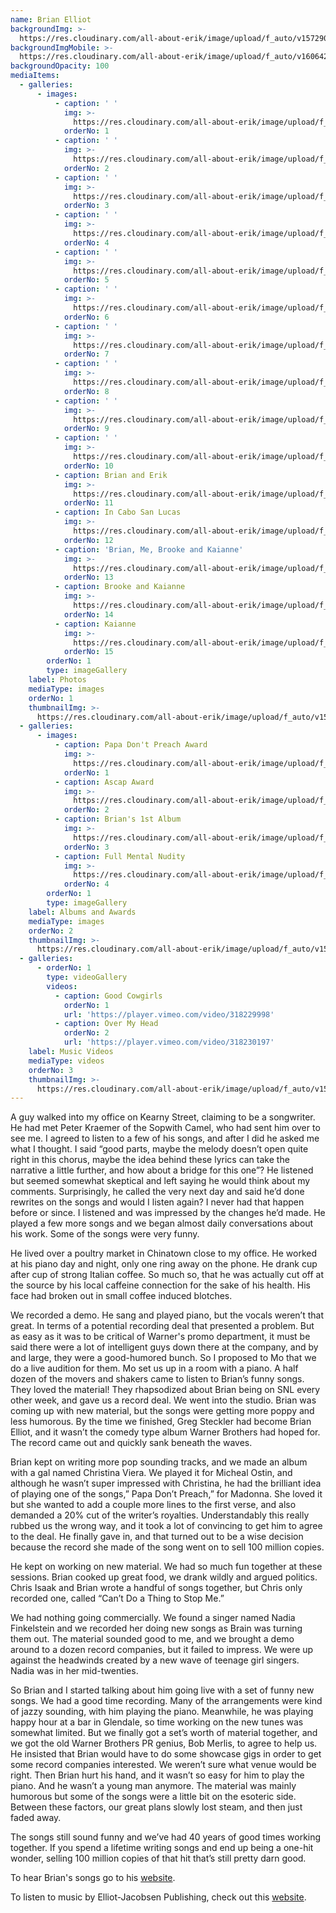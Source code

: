 ```yaml
---
name: Brian Elliot
backgroundImg: >-
  https://res.cloudinary.com/all-about-erik/image/upload/f_auto/v1572901752/Musical%20Journey/Musical%20Friends/Friends/Brian%20Elliot/Background_Thumbnails/Background_brianelliot-studio_it6tv0.jpg
backgroundImgMobile: >-
  https://res.cloudinary.com/all-about-erik/image/upload/f_auto/v1606428872/Musical%20Journey/Musical%20Friends/Friends/Brian%20Elliot/Background_Thumbnails/Background_brian_elliot_768x1024.jpg
backgroundOpacity: 100
mediaItems:
  - galleries:
      - images:
          - caption: ' '
            img: >-
              https://res.cloudinary.com/all-about-erik/image/upload/f_auto/v1572901742/Musical%20Journey/Musical%20Friends/Friends/Brian%20Elliot/1_Photos/1Brian_movvwd.jpg
            orderNo: 1
          - caption: ' '
            img: >-
              https://res.cloudinary.com/all-about-erik/image/upload/f_auto/v1572901743/Musical%20Journey/Musical%20Friends/Friends/Brian%20Elliot/1_Photos/2Brain_tfuzs3.jpg
            orderNo: 2
          - caption: ' '
            img: >-
              https://res.cloudinary.com/all-about-erik/image/upload/f_auto/v1572901744/Musical%20Journey/Musical%20Friends/Friends/Brian%20Elliot/1_Photos/3Brian_eimcow.jpg
            orderNo: 3
          - caption: ' '
            img: >-
              https://res.cloudinary.com/all-about-erik/image/upload/f_auto/v1572901743/Musical%20Journey/Musical%20Friends/Friends/Brian%20Elliot/1_Photos/4Brian_lfiae9.jpg
            orderNo: 4
          - caption: ' '
            img: >-
              https://res.cloudinary.com/all-about-erik/image/upload/f_auto/v1572901743/Musical%20Journey/Musical%20Friends/Friends/Brian%20Elliot/1_Photos/5Brian_c7pdsd.jpg
            orderNo: 5
          - caption: ' '
            img: >-
              https://res.cloudinary.com/all-about-erik/image/upload/f_auto/v1572901742/Musical%20Journey/Musical%20Friends/Friends/Brian%20Elliot/1_Photos/6Brain_yyevle.jpg
            orderNo: 6
          - caption: ' '
            img: >-
              https://res.cloudinary.com/all-about-erik/image/upload/f_auto/v1572901741/Musical%20Journey/Musical%20Friends/Friends/Brian%20Elliot/1_Photos/7Brian_nbyvxg.jpg
            orderNo: 7
          - caption: ' '
            img: >-
              https://res.cloudinary.com/all-about-erik/image/upload/f_auto/v1572901744/Musical%20Journey/Musical%20Friends/Friends/Brian%20Elliot/1_Photos/8Brian_a99ubd.jpg
            orderNo: 8
          - caption: ' '
            img: >-
              https://res.cloudinary.com/all-about-erik/image/upload/f_auto/v1572901744/Musical%20Journey/Musical%20Friends/Friends/Brian%20Elliot/1_Photos/9Brian_sf55zy.jpg
            orderNo: 9
          - caption: ' '
            img: >-
              https://res.cloudinary.com/all-about-erik/image/upload/f_auto/v1572901745/Musical%20Journey/Musical%20Friends/Friends/Brian%20Elliot/1_Photos/10Brian_fq67ew.jpg
            orderNo: 10
          - caption: Brian and Erik
            img: >-
              https://res.cloudinary.com/all-about-erik/image/upload/f_auto/v1572901742/Musical%20Journey/Musical%20Friends/Friends/Brian%20Elliot/1_Photos/Brian_Erik_ufsjsq.jpg
            orderNo: 11
          - caption: In Cabo San Lucas
            img: >-
              https://res.cloudinary.com/all-about-erik/image/upload/f_auto/v1572901750/Musical%20Journey/Musical%20Friends/Friends/Brian%20Elliot/4_Memorabilia/InCaboSanLucas_zfl2dh.jpg
            orderNo: 12
          - caption: 'Brian, Me, Brooke and Kaianne'
            img: >-
              https://res.cloudinary.com/all-about-erik/image/upload/f_auto/v1572901748/Musical%20Journey/Musical%20Friends/Friends/Brian%20Elliot/4_Memorabilia/BriansChildren/Brian_Erik_Kaianne_Brooke_w61evx.jpg
            orderNo: 13
          - caption: Brooke and Kaianne
            img: >-
              https://res.cloudinary.com/all-about-erik/image/upload/f_auto/v1572901749/Musical%20Journey/Musical%20Friends/Friends/Brian%20Elliot/4_Memorabilia/BriansChildren/Brooke_Kaianne_wxg7rc.jpg
            orderNo: 14
          - caption: Kaianne
            img: >-
              https://res.cloudinary.com/all-about-erik/image/upload/f_auto/v1572901749/Musical%20Journey/Musical%20Friends/Friends/Brian%20Elliot/4_Memorabilia/BriansChildren/Kaianne_tnknfv.jpg
            orderNo: 15
        orderNo: 1
        type: imageGallery
    label: Photos
    mediaType: images
    orderNo: 1
    thumbnailImg: >-
      https://res.cloudinary.com/all-about-erik/image/upload/f_auto/v1572904890/Musical%20Journey/Musical%20Friends/Friends/Brian%20Elliot/Background_Thumbnails/Thumbnail_1_3Brian_faqyu6.jpg
  - galleries:
      - images:
          - caption: Papa Don't Preach Award
            img: >-
              https://res.cloudinary.com/all-about-erik/image/upload/f_auto/v1572901745/Musical%20Journey/Musical%20Friends/Friends/Brian%20Elliot/2_Albums%20and%20Awards/PapaDontPreachAwards/PapaDontPreach_ccauta.jpg
            orderNo: 1
          - caption: Ascap Award
            img: >-
              https://res.cloudinary.com/all-about-erik/image/upload/f_auto/v1572901745/Musical%20Journey/Musical%20Friends/Friends/Brian%20Elliot/2_Albums%20and%20Awards/PapaDontPreachAwards/BrianAscap_nu3f16.jpg
            orderNo: 2
          - caption: Brian's 1st Album
            img: >-
              https://res.cloudinary.com/all-about-erik/image/upload/f_auto/v1572901746/Musical%20Journey/Musical%20Friends/Friends/Brian%20Elliot/2_Albums%20and%20Awards/BrianAlbums/Brians_1stalbum_nwwgit.jpg
            orderNo: 3
          - caption: Full Mental Nudity
            img: >-
              https://res.cloudinary.com/all-about-erik/image/upload/f_auto/v1572901745/Musical%20Journey/Musical%20Friends/Friends/Brian%20Elliot/2_Albums%20and%20Awards/BrianAlbums/FullMentalNudity_knw7sd.jpg
            orderNo: 4
        orderNo: 1
        type: imageGallery
    label: Albums and Awards
    mediaType: images
    orderNo: 2
    thumbnailImg: >-
      https://res.cloudinary.com/all-about-erik/image/upload/f_auto/v1572904890/Musical%20Journey/Musical%20Friends/Friends/Brian%20Elliot/Background_Thumbnails/Thumbnail_2_PapaDontPreach_he1yqu.jpg
  - galleries:
      - orderNo: 1
        type: videoGallery
        videos:
          - caption: Good Cowgirls
            orderNo: 1
            url: 'https://player.vimeo.com/video/318229998'
          - caption: Over My Head
            orderNo: 2
            url: 'https://player.vimeo.com/video/318230197'
    label: Music Videos
    mediaType: videos
    orderNo: 3
    thumbnailImg: >-
      https://res.cloudinary.com/all-about-erik/image/upload/f_auto/v1572904891/Musical%20Journey/Musical%20Friends/Friends/Brian%20Elliot/Background_Thumbnails/Thumbnail_3_FullMentalNudity-thumb_aew3ri.jpg
---
```

A guy walked into my office on Kearny Street, claiming to be a songwriter. He had met Peter Kraemer of the Sopwith Camel, who had sent him over to see me. I agreed to listen to a few of his songs, and after I did he asked me what I thought. I said “good parts, maybe the melody doesn’t open quite right in this chorus, maybe the idea behind these lyrics can take the narrative a little further, and how about a bridge for this one”? He listened but seemed somewhat skeptical and left saying he would think about my comments. Surprisingly, he called the very next day and said he’d done rewrites on the songs and would I listen again? I never had that happen before or since. I listened and was impressed by the changes he’d made. He played a few more songs and we began almost daily conversations about his work. Some of the songs were very funny.

He lived over a poultry market in Chinatown close to my office. He worked at his piano day and night, only one ring away on the phone. He drank cup after cup of strong Italian coffee. So much so, that he was actually cut off at the source by his local caffeine connection for the sake of his health. His face had broken out in small coffee induced blotches.

We recorded a demo. He sang and played piano, but the vocals weren’t that great. In terms of a potential recording deal that presented a problem. But as easy as it was to be critical of Warner's promo department, it must be said there were a lot of intelligent guys down there at the company, and by and large, they were a good-humored bunch. So I proposed to Mo that we do a live audition for them. Mo set us up in a room with a piano. A half dozen of the movers and shakers came to listen to Brian’s funny songs. They loved the material! They rhapsodized about Brian being on SNL every other week, and gave us a record deal. We went into the studio. Brian was coming up with new material, but the songs were getting more poppy and less humorous. By the time we finished, Greg Steckler had become Brian Elliot, and it wasn’t the comedy type album Warner Brothers had hoped for. The record came out and quickly sank beneath the waves.

Brian kept on writing more pop sounding tracks, and we made an album with a gal named Christina Viera. We played it for Micheal Ostin, and although he wasn’t super impressed with Christina, he had the brilliant idea of playing one of the songs,” Papa Don’t Preach,” for Madonna. She loved it but she wanted to add a couple more lines to the first verse, and also demanded a 20% cut of the writer’s royalties. Understandably this really rubbed us the wrong way, and it took a lot of convincing to get him to agree to the deal. He finally gave in, and that turned out to be a wise decision because the record she made of the song went on to sell 100 million copies.

He kept on working on new material. We had so much fun together at these sessions. Brian cooked up great food, we drank wildly and argued politics. Chris Isaak and Brian wrote a handful of songs together, but Chris only recorded one, called “Can’t Do a Thing to Stop Me.”

We had nothing going commercially. We found a singer named Nadia Finkelstein and we recorded her doing new songs as Brain was turning them out. The material sounded good to me, and we brought a demo around to a dozen record companies, but it failed to impress. We were up against the headwinds created by a new wave of teenage girl singers. Nadia was in her mid-twenties.

So Brian and I started talking about him going live with a set of funny new songs. We had a good time recording. Many of the arrangements were kind of jazzy sounding, with him playing the piano. Meanwhile, he was playing happy hour at a bar in Glendale, so time working on the new tunes was somewhat limited. But we finally got a set’s worth of material together, and we got the old Warner Brothers PR genius, Bob Merlis, to agree to help us. He insisted that Brian would have to do some showcase gigs in order to get some record companies interested. We weren’t sure what venue would be right. Then Brian hurt his hand, and it wasn’t so easy for him to play the piano. And he wasn’t a young man anymore. The material was mainly humorous but some of the songs were a little bit on the esoteric side. Between these factors, our great plans slowly lost steam, and then just faded away.

The songs still sound funny and we’ve had 40 years of good times working together. If you spend a lifetime writing songs and end up being a one-hit wonder, selling 100 million copies of that hit that’s still pretty darn good.

To hear Brian's songs go to his [website](http://www.mrbrianelliot.com/).

To listen to music by Elliot-Jacobsen Publishing, check out this [website](http://www.elliotjacobsenmusicpublishing.com/).

